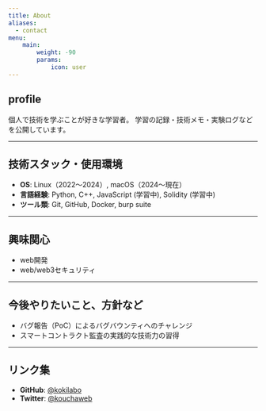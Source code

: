 ```yaml
---
title: About
aliases:
  - contact
menu:
    main: 
        weight: -90
        params:
            icon: user
---
```


## profile 

個人で技術を学ぶことが好きな学習者。
学習の記録・技術メモ・実験ログなどを公開しています。

---

## 技術スタック・使用環境

- **OS**: Linux（2022〜2024）, macOS（2024〜現在）
- **言語経験**: Python, C++, JavaScript (学習中), Solidity (学習中)
- **ツール類**: Git, GitHub, Docker, burp suite

---

## 興味関心

- web開発
- web/web3セキュリティ

---

## 今後やりたいこと、方針など

- バグ報告（PoC）によるバグバウンティへのチャレンジ
- スマートコントラクト監査の実践的な技術力の習得

---

## リンク集

- **GitHub**: [@kokilabo](https://github.com/kokilabo)
- **Twitter**: [@kouchaweb](https://x.com/kouchaweb)